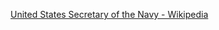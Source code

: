 ﻿[United States Secretary of the Navy - Wikipedia](https://en.wikipedia.org/wiki/United_States_Secretary_of_the_Navy)